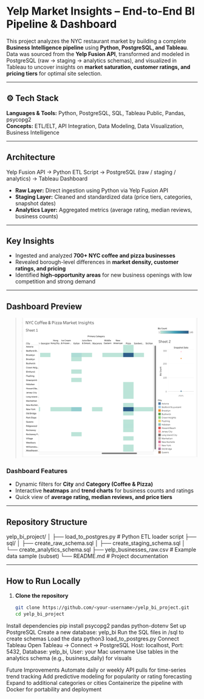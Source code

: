 # Yelp Market Insights – End-to-End BI Pipeline & Dashboard

This project analyzes the NYC restaurant market by building a complete **Business Intelligence pipeline** using **Python, PostgreSQL, and Tableau**.  
Data was sourced from the **Yelp Fusion API**, transformed and modeled in PostgreSQL (raw → staging → analytics schemas), and visualized in Tableau to uncover insights on **market saturation, customer ratings, and pricing tiers** for optimal site selection.

---

## ⚙️ Tech Stack
**Languages & Tools:** Python, PostgreSQL, SQL, Tableau Public, Pandas, psycopg2  
**Concepts:** ETL/ELT, API Integration, Data Modeling, Data Visualization, Business Intelligence  

---

##  Architecture

Yelp Fusion API → Python ETL Script → PostgreSQL (raw / staging / analytics) → Tableau Dashboard

- **Raw Layer:** Direct ingestion using Python via Yelp Fusion API  
- **Staging Layer:** Cleaned and standardized data (price tiers, categories, snapshot dates)  
- **Analytics Layer:** Aggregated metrics (average rating, median reviews, business counts)

---

##  Key Insights
- Ingested and analyzed **700+ NYC coffee and pizza businesses**  
- Revealed borough-level differences in **market density, customer ratings, and pricing**  
- Identified **high-opportunity areas** for new business openings with low competition and strong demand  

---

## Dashboard Preview

> ![Tableau Screenshot](assets/dashboard_preview.png)



### Dashboard Features
- Dynamic filters for **City** and **Category (Coffee & Pizza)**  
- Interactive **heatmaps** and **trend charts** for business counts and ratings  
- Quick view of **average rating, median reviews, and price tiers**

---

##  Repository Structure

yelp_bi_project/
│
├── load_to_postgres.py # Python ETL loader script
├── sql/
│ ├── create_raw_schema.sql
│ ├── create_staging_schema.sql
│ └── create_analytics_schema.sql
├── yelp_businesses_raw.csv # Example data sample (subset)
└── README.md # Project documentation

---

##  How to Run Locally

1. **Clone the repository**
   ```bash
   git clone https://github.com/<your-username>/yelp_bi_project.git
   cd yelp_bi_project
Install dependencies
pip install psycopg2 pandas python-dotenv
Set up PostgreSQL
Create a new database: yelp_bi
Run the SQL files in /sql to create schemas
Load the data
python3 load_to_postgres.py
Connect Tableau
Open Tableau → Connect → PostgreSQL
Host: localhost, Port: 5432, Database: yelp_bi, User: your Mac username
Use tables in the analytics schema (e.g., business_daily) for visuals

Future Improvements
Automate daily or weekly API pulls for time-series trend tracking
Add predictive modeling for popularity or rating forecasting
Expand to additional categories or cities
Containerize the pipeline with Docker for portability and deployment
